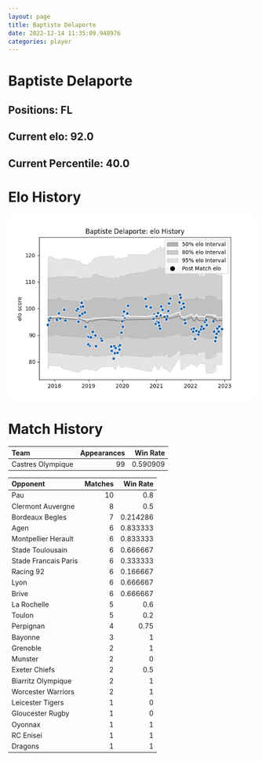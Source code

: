 ```yaml
---  
layout: page  
title: Baptiste Delaporte  
date: 2022-12-14 11:35:09.948976  
categories: player  
---
```

# Baptiste Delaporte

## Positions: FL

## Current elo: 92.0

## Current Percentile: 40.0

# Elo History


![elo history](history_BaptisteDelaporte.png)
# Match History


| Team              |   Appearances |   Win Rate |
|:------------------|--------------:|-----------:|
| Castres Olympique |            99 |   0.590909 |

| Opponent             |   Matches |   Win Rate |
|:---------------------|----------:|-----------:|
| Pau                  |        10 |   0.8      |
| Clermont Auvergne    |         8 |   0.5      |
| Bordeaux Begles      |         7 |   0.214286 |
| Agen                 |         6 |   0.833333 |
| Montpellier Herault  |         6 |   0.833333 |
| Stade Toulousain     |         6 |   0.666667 |
| Stade Francais Paris |         6 |   0.333333 |
| Racing 92            |         6 |   0.166667 |
| Lyon                 |         6 |   0.666667 |
| Brive                |         6 |   0.666667 |
| La Rochelle          |         5 |   0.6      |
| Toulon               |         5 |   0.2      |
| Perpignan            |         4 |   0.75     |
| Bayonne              |         3 |   1        |
| Grenoble             |         2 |   1        |
| Munster              |         2 |   0        |
| Exeter Chiefs        |         2 |   0.5      |
| Biarritz Olympique   |         2 |   1        |
| Worcester Warriors   |         2 |   1        |
| Leicester Tigers     |         1 |   0        |
| Gloucester Rugby     |         1 |   0        |
| Oyonnax              |         1 |   1        |
| RC Enisei            |         1 |   1        |
| Dragons              |         1 |   1        |